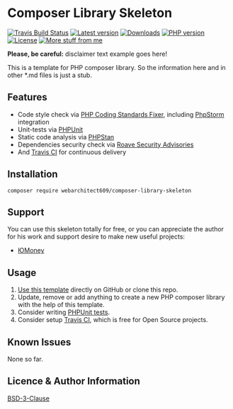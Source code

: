Composer Library Skeleton
=========================
[![Travis Build Status](https://travis-ci.com/webarchitect609/composer-library-skeleton.svg?branch=master)](https://travis-ci.com/webarchitect609/composer-library-skeleton)
[![Latest version](https://img.shields.io/github/v/tag/webarchitect609/composer-library-skeleton?sort=semver)](https://github.com/webarchitect609/composer-library-skeleton/releases)
[![Downloads](https://img.shields.io/packagist/dt/webarchitect609/composer-library-skeleton)](https://packagist.org/packages/webarchitect609/composer-library-skeleton)
[![PHP version](https://img.shields.io/packagist/php-v/webarchitect609/composer-library-skeleton)](https://www.php.net/supported-versions.php)
[![License](https://img.shields.io/github/license/webarchitect609/composer-library-skeleton)](LICENSE.md)
[![More stuff from me](https://img.shields.io/badge/packagist-webarchitect609-blueviolet)](https://packagist.org/packages/webarchitect609/)

**Please, be careful:** disclaimer text example goes here!

This is a template for PHP composer library. So the information here and in other *.md files is just a stub.

Features
--------
- Code style check via [PHP Coding Standards Fixer](https://packagist.org/packages/friendsofphp/php-cs-fixer),
    including [PhpStorm](https://www.jetbrains.com/phpstorm/) integration
- Unit-tests via [PHPUnit](https://phpunit.de/)
- Static code analysis via [PHPStan](https://phpstan.org)
- Dependencies security check via [Roave Security Advisories](https://packagist.org/packages/roave/security-advisories)
- And [Travis CI](https://travis-ci.com/) for continuous delivery

Installation
------------
`composer require webarchitect609/composer-library-skeleton`

Support
-------
You can use this skeleton totally for free, or you can appreciate the author for his work and support desire to make new
useful projects:
- [ЮMoney](https://sobe.ru/na/composer_library_skeleton)

Usage
-----
1. [Use this template](https://github.com/webarchitect609/composer-library-skeleton/generate) directly on GitHub or
clone this repo.
2. Update, remove or add anything to create a new PHP composer library with the help of this template.
3. Consider writing [PHPUnit tests](https://phpunit.de/).
4. Consider setup [Travis CI](https://travis-ci.com/), which is free for Open Source projects.

Known Issues
------------
None so far.

Licence & Author Information
----------------------------
[BSD-3-Clause](LICENSE.md)
